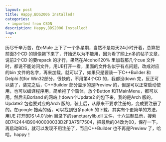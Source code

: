 ```yaml
---
layout: post
title: Happy,BDS2006 Installed!
categories: 
 - imported from CSDN
description: Happy,BDS2006 Installed!
tags: 
---
```


历尽千辛万苦，在eMule 上下了一个多星期，当然不是每天24小时开着，总算把前面3个CD 的镜像拖下来了，开始还以为不能用，因为看了网上n多的帖子文章，说前2个CD 的要repack 的才行，果然在Alcohol120\% 里加载那几个cue 文件时，都说不能访问文件，用UE打开一看，里面的文件名似乎有点问题，改成对应的bin 文件的名字，再来加载，就可以了，如果只是要装一下C++Builder 和Delphi 的for Win32部分，很快的，不用第4个CD 的，我都没down 完，反正可以装了，装完之后，C++Builder 部分显示的是Preview 的，但是可以正常启动使用，也可以编译程序用，简单拖了个窗体，放个Button 和TMainMenu，都可以用。然后去Borland 的网站上down个Update2 的包下来，我的是Arch 版的，Update2 包也要对应的Arch 版的，装上后，从原来不要求注册的，变成要注册了的。在google 搜索的话，可以找到很多patch 的下载，其实有个更简单的方法，用UE 打开BDS$\backslash$4.0$\backslash$bin 目录下的sanctuarylib.dll 文件，十六进制显示，搜索8D742444B90400000033D2F3A75F7504，把最后的04改为00，保存一下，再启动BDS，就可以发现不用注册了，而且C++Builder 也不再是Preview 了，哈哈，happy！
